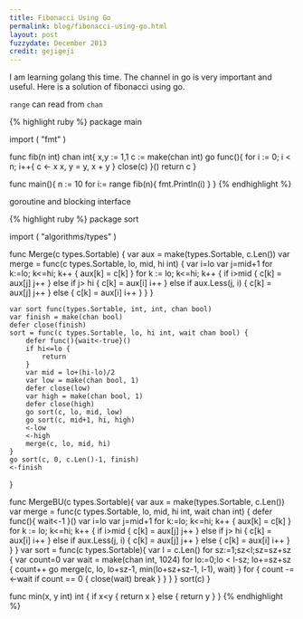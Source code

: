 ```yaml
---
title: Fibonacci Using Go
permalink: blog/fibonacci-using-go.html
layout: post
fuzzydate: December 2013
credit: gejigeji
---
```


I am learning golang this time.
The channel in go is very important and useful.
Here is a solution of fibonacci using go.

`range` can read from `chan`

{% highlight ruby %}
package main

import (
"fmt"
)

func fib(n int) chan int{
	x,y := 1,1
	c := make(chan int)
	go func(){
		for i := 0; i < n; i++{
			c <- x
			x, y = y, x + y
		}
		close(c)
	}()
	return c
}

func main(){
	n := 10
	for i:= range fib(n){
		fmt.Println(i)
	}
}
{% endhighlight %}

goroutine and blocking interface

{% highlight ruby %}
package sort

import (
	"algorithms/types"
)

func Merge(c types.Sortable) {
	var aux = make(types.Sortable, c.Len())
	var merge = func(c types.Sortable, lo, mid, hi int) {
		var i=lo
		var j=mid+1
		for k:=lo; k<=hi; k++ {
			aux[k] = c[k]
		}
		for k := lo; k<=hi; k++ {
			if i>mid {
				c[k] = aux[j]
				j++
			} else if j> hi {
				c[k] = aux[i]
				i++
			} else if aux.Less(j, i) {
				c[k] = aux[j]
				j++
			} else {
				c[k] = aux[i]
				i++
			}
		}
	}

	var sort func(types.Sortable, int, int, chan bool)
	var finish = make(chan bool)
	defer close(finish)
	sort = func(c types.Sortable, lo, hi int, wait chan bool) {
		defer func(){wait<-true}()
		if hi<=lo {
			return
		}
		var mid = lo+(hi-lo)/2
		var low = make(chan bool, 1)
		defer close(low)
		var high = make(chan bool, 1)
		defer close(high)
		go sort(c, lo, mid, low)
		go sort(c, mid+1, hi, high)
		<-low
		<-high
		merge(c, lo, mid, hi)
	}
	go sort(c, 0, c.Len()-1, finish)
	<-finish
}

func MergeBU(c types.Sortable){
	var aux = make(types.Sortable, c.Len())
	var merge = func(c types.Sortable, lo, mid, hi int, wait chan int) {
		defer func(){
			wait<-1
		}()
		var i=lo
		var j=mid+1
		for k:=lo; k<=hi; k++ {
			aux[k] = c[k]
		}
		for k := lo; k<=hi; k++ {
			if i>mid {
				c[k] = aux[j]
				j++
			} else if j> hi {
				c[k] = aux[i]
				i++
			} else if aux.Less(j, i) {
				c[k] = aux[j]
				j++
			} else {
				c[k] = aux[i]
				i++
			}
		}
	}
	var sort = func(c types.Sortable){
		var l = c.Len()
		for sz:=1;sz<l;sz=sz+sz {
			var count=0
			var wait = make(chan int, 1024)
			for lo:=0;lo < l-sz; lo+=sz+sz {
				count++
				go merge(c, lo, lo+sz-1, min(lo+sz+sz-1, l-1), wait)
			}
			for {
				count -= <-wait
				if count == 0 {
					close(wait)
					break
				}
			}
		}
	}
	sort(c)
}

func min(x, y int) int {
	if x<y {
		return x
	} else {
		return y
	}
}
{% endhighlight %}
